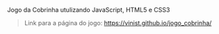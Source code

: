 Jogo da Cobrinha utulizando JavaScript, HTML5 e CSS3

> Link para a página do jogo: https://vinist.github.io/jogo_cobrinha/

